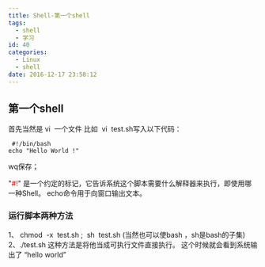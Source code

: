 ```yaml
---
title: Shell-第一个shell
tags:
  - shell
  - 学习
id: 40
categories:
  - Linux
  - shell
date: 2016-12-17 23:58:12
---
```


## 第一个shell

首先当然是 vi  一个文件 比如  vi  test.sh写入以下代码：

	 #!/bin/bash
	echo "Hello World !"
wq保存；
<div>"<span style="color: #ff0000;">#!</span>" 是一个约定的标记，它告诉系统这个脚本需要什么解释器来执行，即使用哪一种Shell。
echo命令用于向窗口输出文本。


### 运行脚本两种方法

1、 chmod  -x  test.sh ;  sh  test.sh (当然也可以使bash ，sh是bash的子集)
2、./test.sh 这种方法是将他当成可执行文件直接执行。
这个时候就会看到系统输出了 “hello world”